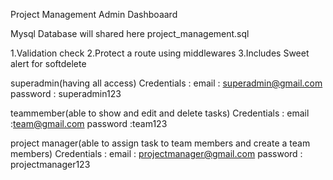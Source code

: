 Project Management Admin Dashboaard

Mysql Database will shared here
project_management.sql

1.Validation check 
2.Protect a route using middlewares
3.Includes Sweet alert for softdelete


superadmin(having all access)
Credentials :
email : superadmin@gmail.com
password : superadmin123


teammember(able to show and edit and delete tasks)
Credentials : 
email :team@gmail.com
password :team123


project manager(able to assign task to team members and create a team members)
Credentials :
email : projectmanager@gmail.com
password : projectmanager123
